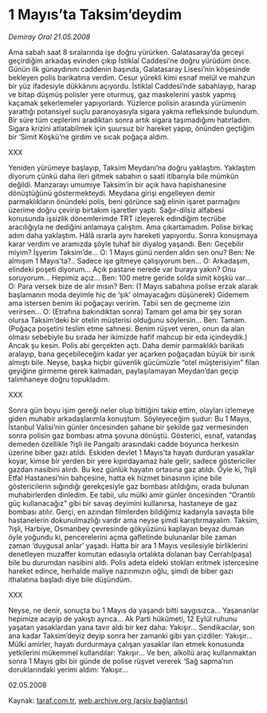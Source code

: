 # 1 Mayıs’ta Taksim’deydim

*Demiray Oral 21.05.2008*

<div class="yazi">Ama sabah saat 8 sıralarında işe doğru yürürken. Galatasaray’da geceyi geçirdiğim arkadaş evinden çıkıp İstiklal Caddesi’ne doğru yürüdüm önce. Günün ilk günaydınını caddenin başında, Galatasaray Lisesi’nin köşesinde bekleyen polis barikatına verdim. Cesur yürekli kimi esnaf melül ve mahzun bir yüz ifadesiyle dükkânını açıyordu. İstiklal Caddesi’nde sabahlayıp, harap ve bitap düşmüş polisler yere oturmuş, gaz maskelerini yastık yapmış kaçamak şekerlemeler yapıyorlardı. 
Yüzlerce polisin arasında yürümenin yarattığı potansiyel suçlu paranoyasıyla sigara yakma refleksinde bulundum. Bir süre tüm ceplerimi aradıktan sonra artık sigara taşımadığımı hatırladım. Sigara krizini atlatabilmek için şuursuz bir hareket yapıp, önünden geçtiğim bir ‘Simit Köşkü’ne girdim ve sıcak poğaça aldım.

XXX

Yeniden yürümeye başlayıp, Taksim Meydanı’na doğru yaklaştım. Yaklaştım diyorum çünkü daha ileri gitmek sabahın o saati itibarıyla bile mümkün değildi. Manzarayı umumiye Taksim’in bir açık hava hapishanesine dönüştüğünü göstermekteydi. Meydana girişi engelleyen demir parmaklıkların önündeki polis, beni görünce sağ elinin işaret parmağını üzerime doğru çevirip birtakım işaretler yaptı. Sağır-dilsiz alfabesi konusunda işsizlik dönemlerimde TRT izleyerek edindiğim tecrübe aracılığıyla ne dediğini anlamaya çalıştım. Ama çıkartamadım. Polise birkaç adım daha yaklaştım. Hâlâ ısrarla aynı hareketi yapıyordu. Sonra konuşmaya karar verdim ve aramızda şöyle tuhaf bir diyalog yaşandı.
Ben: Geçebilir miyim? İşyerim Taksim’de...
O: 1 Mayıs günü nerden aldın sen onu?
Ben: Ne almışım 1 Mayıs’ta?.. Sadece işe gitmeye çalışıyorum ben...
O: Arkadaşım, elindeki poşeti diyorum... Açık pastane nerede var buraya yakın? Onu soruyorum... Hepimiz açız...
Ben: 100 metre geride solda simit köşkü var...
O: Para versek bize de alır mısın?
Ben: (1 Mayıs sabahına polise erzak alarak başlamanın moda deyimle hiç de ‘şık’ olmayacağını düşünerek) Gidemem ama istersen benim iki poğaçayı veririm. Tabii sen de geçmeme izin verirsen...
O: (Etrafına bakındıktan sonra) Tamam gel ama bir şey soran olursa Taksim’deki bir otelin müşterisi olduğunu söylersin...
Ben: Tamam. (Poğaça poşetini teslim etme sahnesi. Benim rüşvet veren, onun da alan olması sebebiyle bu sırada her ikimizde hafif mahcup bir eda içindeydik.)
Ancak şu kesin. Polis abi gerçekten açtı. Daha demir parmaklıklı barikatı aralayıp, bana geçebileceğim kadar yer açarken poğaçadan büyük bir ısırık almıştı bile. Neyse, başka hiçbir güvenlik gücümüzle “otel müşterisiyim” filan geyiğine girmeme gerek kalmadan, paylaşılamayan Meydan’dan geçip talimhaneye doğru topukladım. 

XXX

Sonra gün boyu işim gereği neler olup bittiğini takip ettim, olayları izlemeye giden muhabir arkadaşlarımla konuştum. 
Söyleyeceğim şudur: Bu 1 Mayıs, İstanbul Valisi’nin günler öncesinden şahane bir şekilde gaz vermesinden sonra polisin gaz bombası atma şovuna dönüştü. Gösterici, esnaf, vatandaş demeden özellikle ?işli ile Pangaltı arasındaki cadde boyunca herkesin üzerine biber gazı atıldı. Eskiden devlet 1 Mayıs’ta hayatı durduran yasaklar koyar, kimse bir yerden bir yere kıpırdayamaz hale gelir, sadece göstericiler gazdan nasibini alırdı. Bu kez günlük hayatın ortasına gaz atıldı. Öyle ki, ?işli Etfal Hastanesi’nin bahçesine, hatta ek hizmet binasının içine bile göstericilerin sığındığı gerekçesiyle gaz bombası atıldığını, orada bulunan muhabirlerden dinledim. 
Ee tabii, ulu mülki amir günler öncesinden “Orantılı güç kullanacağız” gibi bir savaş deyimini kullanırsa, hastaneye de gaz bombası atılır. Gerçi, en azından filmlerden bildiğimiz kadarıyla savaşta bile hastanelerin dokunulmazlığı vardır ama neyse şimdi karıştırmayalım.
Taksim, ?işli, Harbiye, Osmanbey çevresinde gökyüzünü kaplayan beyaz duman öyle yoğundu ki, pencerelerini açma gafletinde bulunanlar bile zaman zaman ‘duygusal anlar’ yaşadı. Hatta bir ara 1 Mayıs vesilesiyle birliklerini denetleyen muzaffer komutan edasıyla ortalıkta dolanan bay Cerrah(paşa) bile bu durumdan nasibini aldı. Polis adeta eldeki stokları eritmek istercesine hareket edince, herhalde maliye nazırımızın oğlu, şimdi de biber gazı ithalatına başladı diye bile düşündüm.

XXX

Neyse, ne denir, sonuçta bu 1 Mayıs da yaşandı bitti saygısızca...
Yaşananlar hepimize acayip de yakıştı ayrıca...
Ak Parti hükümeti, 12 Eylül ruhunu yaşatan yasaklardan yana tavır aldı bir kez daha: Yakışır...
Sendikacılar, son ana kadar Taksim’deyiz deyip sonra her zamanki gibi yan çizdiler: Yakışır...
Mülki amirler, hayatı durdurmaya çalışan yasaklar ilan etmek konusunda yetkilerini mükemmel kullandılar: Yakışır...
Ve ben, alkollü araç kullanmaktan sonra 1 Mayıs gibi bir günde de polise rüşvet vererek ‘Sağ sapma’nın doruklarındaki yerimi aldım: Yakışır...

02.05.2008</div>

Kaynak: [taraf.com.tr](m), [web.archive.org (arşiv bağlantısı)](http://web.archive.org/web/20101201091758/http://taraf.com.tr/demiray-oral/makale-1-mayista-taksimdeydim.htm)
